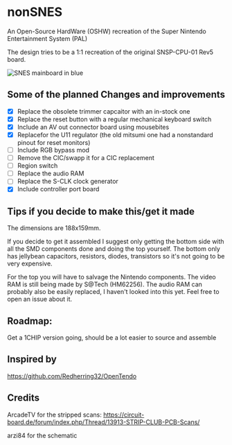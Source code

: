 # nonSNES
An Open-Source HardWare (OSHW) recreation of the Super Nintendo Entertainment System (PAL)

The design tries to be a 1:1 recreation of the original SNSP-CPU-01 Rev5 board.

![SNES mainboard in blue](https://raw.githubusercontent.com/stonedDiscord/nonSNES/main/photo/snsp.jpeg)

## Some of the planned Changes and improvements
- [X] Replace the obsolete trimmer capcaitor with an in-stock one
- [X] Replace the reset button with a regular mechanical keyboard switch
- [X] Include an AV out connector board using mousebites
- [X] Replacefor the U11 regulator (the old mitsumi one had a nonstandard pinout for reset monitors)
- [ ] Include RGB bypass mod
- [ ] Remove the CIC/swapp it for a CIC replacement
- [ ] Region switch
- [ ] Replace the audio RAM
- [ ] Replace the S-CLK clock generator
- [X] Include controller port board

## Tips if you decide to make this/get it made
The dimensions are 188x159mm.

If you decide to get it assembled I suggest only getting the bottom side with all the SMD components done and doing the top yourself.
The bottom only has jellybean capacitors, resistors, diodes, transistors so it's not going to be very expensive.

For the top you will have to salvage the Nintendo components. The video RAM is still being made by S@Tech (HM62256).
The audio RAM can probably also be easily replaced, I haven't looked into this yet. Feel free to open an issue about it.

## Roadmap:
Get a 1CHIP version going, should be a lot easier to source and assemble

## Inspired by
https://github.com/Redherring32/OpenTendo

## Credits
ArcadeTV for the stripped scans:
https://circuit-board.de/forum/index.php/Thread/13913-STRIP-CLUB-PCB-Scans/

arzi84 for the schematic

